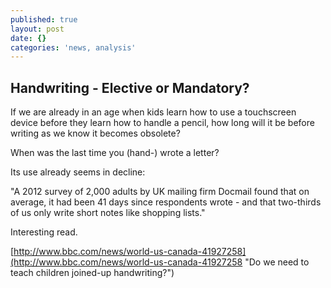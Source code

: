 ```yaml
---
published: true
layout: post
date: {}
categories: 'news, analysis'
---
```

## Handwriting - Elective or Mandatory?

If we are already in an age when kids learn how to use a touchscreen device before they learn how to handle a pencil, how long will it be before writing as we know it becomes obsolete?

When was the last time you (hand-) wrote a letter? 

Its use already seems in decline:

"A 2012 survey of 2,000 adults by UK mailing firm Docmail found that on average, it had been 41 days since respondents wrote - and that two-thirds of us only write short notes like shopping lists."


Interesting read.

[http://www.bbc.com/news/world-us-canada-41927258](http://www.bbc.com/news/world-us-canada-41927258 "Do we need to teach children joined-up handwriting?")
